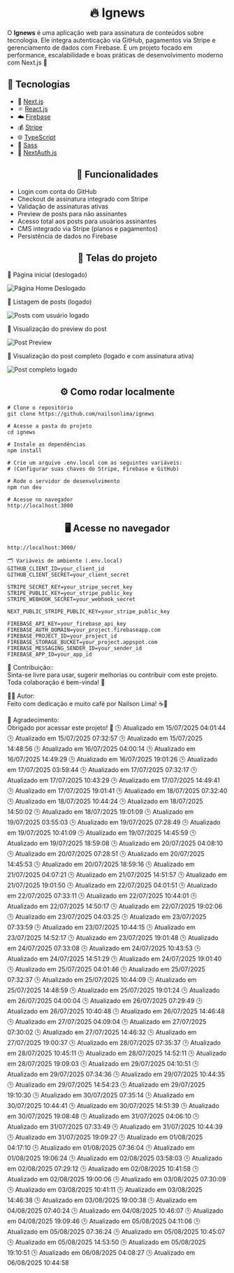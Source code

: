 # <div align="center">🔥 Ignews</div>
<p>O <strong>Ignews</strong> é uma aplicação web para assinatura de conteúdos sobre tecnologia. Ele integra autenticação via GitHub, pagamentos via Stripe e gerenciamento de dados com Firebase. É um projeto focado em performance, escalabilidade e boas práticas de desenvolvimento moderno com Next.js 🚀


## 🚀 Tecnologias

- 🧠 [Next.js](https://nextjs.org/)
- ⚛️ [React.js](https://react.dev/)
- ☁️ [Firebase](https://firebase.google.com/)
- 💰 [Stripe](https://stripe.com/)
- 🌐 [TypeScript](https://www.typescriptlang.org/)
- 💄 [Sass](https://sass-lang.com/)
- 🔗 [NextAuth.js](https://next-auth.js.org/)


## <div align="center">🧠 Funcionalidades</div>
- Login com conta do GitHub
- Checkout de assinatura integrado com Stripe
- Validação de assinaturas ativas
- Preview de posts para não assinantes
- Acesso total aos posts para usuários assinantes
- CMS integrado via Stripe (planos e pagamentos)
- Persistência de dados no Firebase

## <div align="center">📸 Telas do projeto</div>
<p>🔸 Página inicial (deslogado)</p> <img src="./assets/paginahomedeslogada.png" alt="Página Home Deslogado"/> <p>🔸 Listagem de posts (logado)</p> <img src="./assets/postslogado.png" alt="Posts com usuário logado"/> <p>🔸 Visualização do preview do post</p> <img src="./assets/postpreview.png" alt="Post Preview"/> <p>🔸 Visualização do post completo (logado e com assinatura ativa)</p> <img src="./assets/postlogado.png" alt="Post completo logado"/>


## <div align="center">⚙️ Como rodar localmente</div>

````
# Clone o repositório
git clone https://github.com/nailsonlima/ignews

# Acesse a pasta do projeto
cd ignews

# Instale as dependências
npm install

# Crie um arquivo .env.local com as seguintes variáveis:
# (Configurar suas chaves do Stripe, Firebase e GitHub)

# Rode o servidor de desenvolvimento
npm run dev

# Acesse no navegador
http://localhost:3000

````

## <div align="center">🖥️ Acesse no navegador</div>
```
http://localhost:3000/

🗂️ Variáveis de ambiente (.env.local)
GITHUB_CLIENT_ID=your_client_id
GITHUB_CLIENT_SECRET=your_client_secret

STRIPE_SECRET_KEY=your_stripe_secret_key
STRIPE_PUBLIC_KEY=your_stripe_public_key
STRIPE_WEBHOOK_SECRET=your_webhook_secret

NEXT_PUBLIC_STRIPE_PUBLIC_KEY=your_stripe_public_key

FIREBASE_API_KEY=your_firebase_api_key
FIREBASE_AUTH_DOMAIN=your_project.firebaseapp.com
FIREBASE_PROJECT_ID=your_project_id
FIREBASE_STORAGE_BUCKET=your_project.appspot.com
FIREBASE_MESSAGING_SENDER_ID=your_sender_id
FIREBASE_APP_ID=your_app_id
```

🤝 Contribuição::  
Sinta-se livre para usar, sugerir melhorias ou contribuir com este projeto. Toda colaboração é bem-vinda! 🚀

👨‍💻 Autor:  
Feito com dedicação e muito café por Nailson Lima! ☕🚀

🎯 Agradecimento:  
Obrigado por acessar este projeto! 💜
🕒 Atualizado em 15/07/2025 04:01:44
🕒 Atualizado em 15/07/2025 07:32:57
🕒 Atualizado em 15/07/2025 14:48:56
🕒 Atualizado em 16/07/2025 04:00:14
🕒 Atualizado em 16/07/2025 14:49:29
🕒 Atualizado em 16/07/2025 19:01:26
🕒 Atualizado em 17/07/2025 03:59:44
🕒 Atualizado em 17/07/2025 07:32:17
🕒 Atualizado em 17/07/2025 10:43:29
🕒 Atualizado em 17/07/2025 14:49:41
🕒 Atualizado em 17/07/2025 19:01:41
🕒 Atualizado em 18/07/2025 07:32:40
🕒 Atualizado em 18/07/2025 10:44:24
🕒 Atualizado em 18/07/2025 14:50:02
🕒 Atualizado em 18/07/2025 19:01:09
🕒 Atualizado em 19/07/2025 03:55:03
🕒 Atualizado em 19/07/2025 07:28:49
🕒 Atualizado em 19/07/2025 10:41:09
🕒 Atualizado em 19/07/2025 14:45:59
🕒 Atualizado em 19/07/2025 18:59:08
🕒 Atualizado em 20/07/2025 04:08:10
🕒 Atualizado em 20/07/2025 07:28:51
🕒 Atualizado em 20/07/2025 14:45:53
🕒 Atualizado em 20/07/2025 18:59:16
🕒 Atualizado em 21/07/2025 04:07:21
🕒 Atualizado em 21/07/2025 14:51:57
🕒 Atualizado em 21/07/2025 19:01:50
🕒 Atualizado em 22/07/2025 04:01:51
🕒 Atualizado em 22/07/2025 07:33:11
🕒 Atualizado em 22/07/2025 10:44:01
🕒 Atualizado em 22/07/2025 14:50:17
🕒 Atualizado em 22/07/2025 19:02:06
🕒 Atualizado em 23/07/2025 04:03:25
🕒 Atualizado em 23/07/2025 07:33:59
🕒 Atualizado em 23/07/2025 10:44:15
🕒 Atualizado em 23/07/2025 14:52:17
🕒 Atualizado em 23/07/2025 19:01:48
🕒 Atualizado em 24/07/2025 07:33:08
🕒 Atualizado em 24/07/2025 10:43:53
🕒 Atualizado em 24/07/2025 14:51:29
🕒 Atualizado em 24/07/2025 19:01:40
🕒 Atualizado em 25/07/2025 04:01:46
🕒 Atualizado em 25/07/2025 07:32:37
🕒 Atualizado em 25/07/2025 10:44:09
🕒 Atualizado em 25/07/2025 14:48:59
🕒 Atualizado em 25/07/2025 19:01:24
🕒 Atualizado em 26/07/2025 04:00:04
🕒 Atualizado em 26/07/2025 07:29:49
🕒 Atualizado em 26/07/2025 10:40:48
🕒 Atualizado em 26/07/2025 14:46:48
🕒 Atualizado em 27/07/2025 04:09:04
🕒 Atualizado em 27/07/2025 07:30:02
🕒 Atualizado em 27/07/2025 14:46:32
🕒 Atualizado em 27/07/2025 19:00:37
🕒 Atualizado em 28/07/2025 07:35:37
🕒 Atualizado em 28/07/2025 10:45:11
🕒 Atualizado em 28/07/2025 14:52:11
🕒 Atualizado em 28/07/2025 19:09:03
🕒 Atualizado em 29/07/2025 04:10:51
🕒 Atualizado em 29/07/2025 07:34:36
🕒 Atualizado em 29/07/2025 10:44:35
🕒 Atualizado em 29/07/2025 14:54:23
🕒 Atualizado em 29/07/2025 19:10:30
🕒 Atualizado em 30/07/2025 07:35:14
🕒 Atualizado em 30/07/2025 10:44:41
🕒 Atualizado em 30/07/2025 14:51:39
🕒 Atualizado em 30/07/2025 19:08:48
🕒 Atualizado em 31/07/2025 04:06:10
🕒 Atualizado em 31/07/2025 07:33:49
🕒 Atualizado em 31/07/2025 10:44:39
🕒 Atualizado em 31/07/2025 19:09:27
🕒 Atualizado em 01/08/2025 04:17:10
🕒 Atualizado em 01/08/2025 07:36:04
🕒 Atualizado em 01/08/2025 19:06:24
🕒 Atualizado em 02/08/2025 03:58:03
🕒 Atualizado em 02/08/2025 07:29:12
🕒 Atualizado em 02/08/2025 10:41:58
🕒 Atualizado em 02/08/2025 19:00:06
🕒 Atualizado em 03/08/2025 07:30:09
🕒 Atualizado em 03/08/2025 10:41:11
🕒 Atualizado em 03/08/2025 14:46:38
🕒 Atualizado em 03/08/2025 19:00:38
🕒 Atualizado em 04/08/2025 07:40:24
🕒 Atualizado em 04/08/2025 10:46:07
🕒 Atualizado em 04/08/2025 19:09:46
🕒 Atualizado em 05/08/2025 04:11:06
🕒 Atualizado em 05/08/2025 07:36:24
🕒 Atualizado em 05/08/2025 10:45:07
🕒 Atualizado em 05/08/2025 14:53:50
🕒 Atualizado em 05/08/2025 19:10:51
🕒 Atualizado em 06/08/2025 04:08:27
🕒 Atualizado em 06/08/2025 10:44:58
